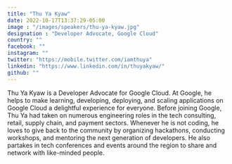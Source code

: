 ```yaml
---
title: "Thu Ya Kyaw"
date: 2022-10-17T13:37:29-05:00
image : "/images/speakers/thu-ya-kyaw.jpg"
designation : "Developer Advocate, Google Cloud"
country: ""
facebook: ""
instagram: ""
twitter: "https://mobile.twitter.com/iamthuya"
linkedin: "https://www.linkedin.com/in/thuyakyaw/"
github: ""
---
```


Thu Ya Kyaw is a Developer Advocate for Google Cloud. At Google, he helps to make learning, developing, deploying, and scaling applications on Google Cloud a delightful experience for everyone. Before joining Google, Thu Ya had taken on numerous engineering roles in the tech consulting, retail, supply chain, and payment sectors. Whenever he is not coding, he loves to give back to the community by organizing hackathons, conducting workshops, and mentoring the next generation of developers. He also partakes in tech conferences and events around the region to share and network with like-minded people.